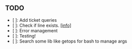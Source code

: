 ## TODO
- [ ]: Add ticket queries
- [ ]: Check if line exists. [[info]](http://gobiernoabierto.valencia.es/va/resource/?ds=google-transit-lineas-paradas-horarios-de-autobuses&id=fff9be2c-090d-4008-8ef0-89e8fa41d05a)
- [ ]: Error management
- [ ]: Testing!
- [ ]: Search some lib like getops for bash to manage args
